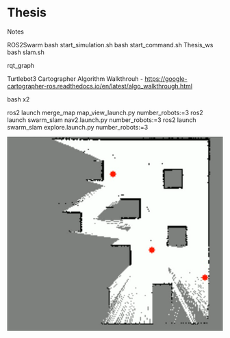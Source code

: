 # Thesis

Notes

ROS2Swarm
    bash start_simulation.sh
    bash start_command.sh
Thesis_ws
    bash slam.sh
    
rqt_graph



Turtlebot3
    Cartographer
        Algorithm Walkthrouh
            - https://google-cartographer-ros.readthedocs.io/en/latest/algo_walkthrough.html

bash x2

ros2 launch merge_map map_view_launch.py number_robots:=3
ros2 launch swarm_slam nav2.launch.py number_robots:=3
ros2 launch swarm_slam explore.launch.py number_robots:=3

![Alt text](3_robot_mapping.png)
